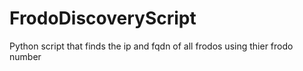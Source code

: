 # FrodoDiscoveryScript
Python script that finds the ip and fqdn of all frodos using thier frodo number
